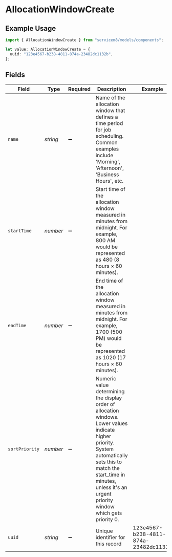 # AllocationWindowCreate

## Example Usage

```typescript
import { AllocationWindowCreate } from "servicem8/models/components";

let value: AllocationWindowCreate = {
  uuid: "123e4567-b238-4811-874a-23482dc1132b",
};
```

## Fields

| Field                                                                                                                                                                                                                                     | Type                                                                                                                                                                                                                                      | Required                                                                                                                                                                                                                                  | Description                                                                                                                                                                                                                               | Example                                                                                                                                                                                                                                   |
| ----------------------------------------------------------------------------------------------------------------------------------------------------------------------------------------------------------------------------------------- | ----------------------------------------------------------------------------------------------------------------------------------------------------------------------------------------------------------------------------------------- | ----------------------------------------------------------------------------------------------------------------------------------------------------------------------------------------------------------------------------------------- | ----------------------------------------------------------------------------------------------------------------------------------------------------------------------------------------------------------------------------------------- | ----------------------------------------------------------------------------------------------------------------------------------------------------------------------------------------------------------------------------------------- |
| `name`                                                                                                                                                                                                                                    | *string*                                                                                                                                                                                                                                  | :heavy_minus_sign:                                                                                                                                                                                                                        | Name of the allocation window that defines a time period for job scheduling. Common examples include 'Morning', 'Afternoon', 'Business Hours', etc.                                                                                       |                                                                                                                                                                                                                                           |
| `startTime`                                                                                                                                                                                                                               | *number*                                                                                                                                                                                                                                  | :heavy_minus_sign:                                                                                                                                                                                                                        | Start time of the allocation window measured in minutes from midnight. For example, 800 AM would be represented as 480 (8 hours × 60 minutes).                                                                                            |                                                                                                                                                                                                                                           |
| `endTime`                                                                                                                                                                                                                                 | *number*                                                                                                                                                                                                                                  | :heavy_minus_sign:                                                                                                                                                                                                                        | End time of the allocation window measured in minutes from midnight. For example, 1700 (500 PM) would be represented as 1020 (17 hours × 60 minutes).                                                                                     |                                                                                                                                                                                                                                           |
| `sortPriority`                                                                                                                                                                                                                            | *number*                                                                                                                                                                                                                                  | :heavy_minus_sign:                                                                                                                                                                                                                        | Numeric value determining the display order of allocation windows. Lower values indicate higher priority. System automatically sets this to match the start_time in minutes, unless it's an urgent priority window which gets priority 0. |                                                                                                                                                                                                                                           |
| `uuid`                                                                                                                                                                                                                                    | *string*                                                                                                                                                                                                                                  | :heavy_minus_sign:                                                                                                                                                                                                                        | Unique identifier for this record                                                                                                                                                                                                         | 123e4567-b238-4811-874a-23482dc1132b                                                                                                                                                                                                      |